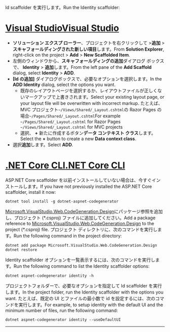 <span data-ttu-id="972e9-101">Id scaffolder を実行します。</span><span class="sxs-lookup"><span data-stu-id="972e9-101">Run the Identity scaffolder:</span></span>

# <a name="visual-studiotabvisual-studio"></a>[<span data-ttu-id="972e9-102">Visual Studio</span><span class="sxs-lookup"><span data-stu-id="972e9-102">Visual Studio</span></span>](#tab/visual-studio)

* <span data-ttu-id="972e9-103">**ソリューション エクスプ ローラー**、プロジェクトを右クリックして >**追加** > **スキャフォールディングされた新しい項目**します。</span><span class="sxs-lookup"><span data-stu-id="972e9-103">From **Solution Explorer**, right-click on the project > **Add** > **New Scaffolded Item**.</span></span>
* <span data-ttu-id="972e9-104">左側のウィンドウから、**スキャフォールディングの追加**ダイアログ ボックスで、 **Identity** > **追加**します。</span><span class="sxs-lookup"><span data-stu-id="972e9-104">From the left pane of the **Add Scaffold** dialog, select **Identity** > **ADD**.</span></span>
* <span data-ttu-id="972e9-105">**[Id の追加]** ダイアログボックスで、必要なオプションを選択します。</span><span class="sxs-lookup"><span data-stu-id="972e9-105">In the **ADD Identity** dialog, select the options you want.</span></span>
  * <span data-ttu-id="972e9-106">既存のレイアウトページを選択するか、レイアウトファイルが正しくないマークアップで上書きされます。</span><span class="sxs-lookup"><span data-stu-id="972e9-106">Select your existing layout page, or your layout file will be overwritten with incorrect markup.</span></span> <span data-ttu-id="972e9-107">たとえば、MVC プロジェクト`~/Views/Shared/_Layout.cshtml`の Razor Pages の場合`~/Pages/Shared/_Layout.cshtml`</span><span class="sxs-lookup"><span data-stu-id="972e9-107">For example `~/Pages/Shared/_Layout.cshtml` for Razor Pages `~/Views/Shared/_Layout.cshtml` for MVC projects</span></span>
  * <span data-ttu-id="972e9-108">選択、 **+** 新たに作成するボタン**データ コンテキスト クラス**します。</span><span class="sxs-lookup"><span data-stu-id="972e9-108">Select the **+** button to create a new **Data context class**.</span></span>
* <span data-ttu-id="972e9-109">選択**追加**します。</span><span class="sxs-lookup"><span data-stu-id="972e9-109">Select **ADD**.</span></span>

# <a name="net-core-clitabnetcore-cli"></a>[<span data-ttu-id="972e9-110">.NET Core CLI</span><span class="sxs-lookup"><span data-stu-id="972e9-110">.NET Core CLI</span></span>](#tab/netcore-cli)

<span data-ttu-id="972e9-111">ASP.NET Core scaffolder を以前インストールしていない場合は、今すぐインストールします。</span><span class="sxs-lookup"><span data-stu-id="972e9-111">If you have not previously installed the ASP.NET Core scaffolder, install it now:</span></span>

```dotnetcli
dotnet tool install -g dotnet-aspnet-codegenerator
```

<span data-ttu-id="972e9-112">[Microsoft.VisualStudio.Web.CodeGeneration.Design](https://www.nuget.org/packages/Microsoft.VisualStudio.Web.CodeGeneration.Design/)にパッケージ参照を追加し、プロジェクト (\*.csproj) ファイルに追加してください。</span><span class="sxs-lookup"><span data-stu-id="972e9-112">Add a package reference to [Microsoft.VisualStudio.Web.CodeGeneration.Design](https://www.nuget.org/packages/Microsoft.VisualStudio.Web.CodeGeneration.Design/) to the project (\*.csproj) file.</span></span> <span data-ttu-id="972e9-113">プロジェクト ディレクトリに、次のコマンドを実行します。</span><span class="sxs-lookup"><span data-stu-id="972e9-113">Run the following command in the project directory:</span></span>

```dotnetcli
dotnet add package Microsoft.VisualStudio.Web.CodeGeneration.Design
dotnet restore
```

<span data-ttu-id="972e9-114">Identity scaffolder オプションを一覧表示するには、次のコマンドを実行します。</span><span class="sxs-lookup"><span data-stu-id="972e9-114">Run the following command to list the Identity scaffolder options:</span></span>

```dotnetcli
dotnet aspnet-codegenerator identity -h
```

<span data-ttu-id="972e9-115">プロジェクトフォルダーで、必要なオプションを指定して Id scaffolder を実行します。</span><span class="sxs-lookup"><span data-stu-id="972e9-115">In the project folder, run the Identity scaffolder with the options you want.</span></span> <span data-ttu-id="972e9-116">たとえば、既定の UI とファイルの最小数で id を設定するには、次のコマンドを実行します。</span><span class="sxs-lookup"><span data-stu-id="972e9-116">For example, to setup identity with the default UI and the minimum number of files, run the following command:</span></span>

```dotnetcli
dotnet aspnet-codegenerator identity --useDefaultUI
```

---
